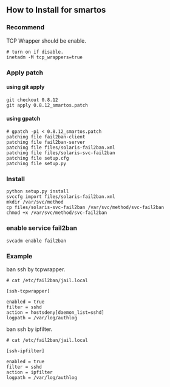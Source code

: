 ## How to Install for smartos

### Recommend

TCP Wrapper should be enable.

```
# turn on if disable.
inetadm -M tcp_wrappers=true
```

### Apply patch

#### using git apply

```
git checkout 0.8.12
git apply 0.8.12_smartos.patch
```

#### using gpatch

```
# gpatch -p1 < 0.8.12_smartos.patch 
patching file fail2ban-client
patching file fail2ban-server
patching file files/solaris-fail2ban.xml
patching file files/solaris-svc-fail2ban
patching file setup.cfg
patching file setup.py
```

### Install

```
python setup.py install
svccfg import files/solaris-fail2ban.xml
mkdir /var/svc/method
cp files/solaris-svc-fail2ban /var/svc/method/svc-fail2ban
chmod +x /var/svc/method/svc-fail2ban
```

### enable service fail2ban

```
svcadm enable fail2ban
```

### Example

ban ssh by tcpwrapper.

```
# cat /etc/fail2ban/jail.local 

[ssh-tcpwrapper]

enabled = true
filter = sshd
action = hostsdeny[daemon_list=sshd]
logpath = /var/log/authlog
```

ban ssh by ipfilter.

```
# cat /etc/fail2ban/jail.local 

[ssh-ipfilter]

enabled = true
filter = sshd
action = ipfilter
logpath = /var/log/authlog
```

